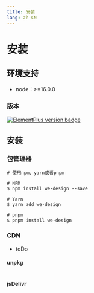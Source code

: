 ```yaml
---
title: 安装
lang: zh-CN
---
```


# 安装

## 环境支持

- node：>=16.0.0

### 版本

[![ElementPlus version badge](https://img.shields.io/npm/v/we-design.svg?style=flat-square)](https://www.npmjs.org/package/we-design)

## 安装

### 包管理器

```shell
# 使用npm、yarn或者pnpm

# NPM
$ npm install we-design --save

# Yarn
$ yarn add we-design

# pnpm
$ pnpm install we-design
```

### CDN

- toDo

#### unpkg

```html

```

#### jsDelivr

```html

```
